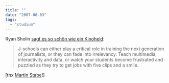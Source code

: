 ```yaml
---
title: ""
date: "2007-06-03"
tags: 
  - "studium"
---
```


Ryan Sholin [sagt es so schön wie ein Kinoheld](http://www.ryansholin.com/ "10 obvious things about the future of newspapers you need to get through your head"):

> J-schools can either play a critical role in training the next generation of journalists, or they can fade into irrelevancy. Teach multimedia, interactivity and data, or watch your students become frustrated and puzzled as they try to get jobs with five clips and a smile.

\[thx [Martin Stabe](http://del.icio.us/martinstabe)!\]
